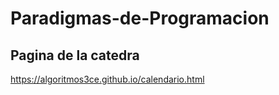 # Paradigmas-de-Programacion
## Pagina de la catedra
https://algoritmos3ce.github.io/calendario.html
